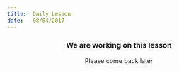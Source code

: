 ```yaml
---
title:  Daily Lesson
date:   08/04/2017
---
```


### <center>We are working on this lesson</center>
<center>Please come back later</center>